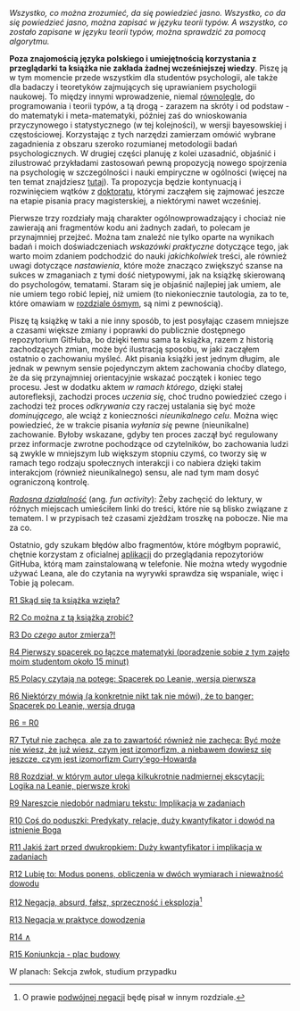 *Wszystko, co można zrozumieć, da się powiedzieć jasno. Wszystko, co da się powiedzieć jasno, można
zapisać w języku teorii typów. A wszystko, co zostało zapisane w języku teorii typów, można
sprawdzić za pomocą algorytmu.*

**Poza znajomością języka polskiego i umiejętnością korzystania z przeglądarki ta książka nie
zakłada żadnej wcześniejszej wiedzy**. Piszę ją w tym momencie przede wszystkim dla studentów
psychologii, ale także dla badaczy i teoretyków zajmujących się uprawianiem psychologii naukowej. To
między innymi wprowadzenie, niemal
[równolegle](https://en.wikipedia.org/wiki/Everything_Everywhere_All_at_Once), do programowania i
teorii typów, a tą drogą - zarazem na skróty i od podstaw - do matematyki i meta-matematyki, później
zaś do wnioskowania przyczynowego i statystycznego (w tej kolejności), w wersji bayesowskiej i
częstościowej. Korzystając z tych narzędzi zamierzam omówić wybrane zagadnienia z obszaru szeroko
rozumianej metodologii badań psychologicznych. W drugiej części planuję z kolei uzasadnić, objaśnić
i zilustrować przykładami zastosowań pewną propozycją nowego spojrzenia na psychologię w
szczególności i nauki empiryczne w ogólności (więcej na ten temat znajdziesz
[tutaj](./rozdzialy/02_Cel.md)). Ta propozycja będzie kontynuacją i rozwinięciem wątków z
[doktoratu](./rozdzialy/praca_doktorska.pdf), którymi zacząłem się zajmować jeszcze na etapie
pisania pracy magisterskiej, a niektórymi nawet wcześniej.

Pierwsze trzy rozdziały mają charakter ogólnowprowadzający i chociaż nie zawierają ani fragmentów
kodu ani żadnych zadań, to polecam je przynajmniej przejżeć. Można tam znaleźć nie tylko oparte na
wynikach badań i moich doświadczeniach *wskazówki praktyczne* dotyczące tego, jak warto moim zdaniem
podchodzić do nauki *jakichkolwiek* treści, ale również uwagi dotyczące *nastawienia*, które może
znacząco zwiększyć szanse na sukces w zmaganiach z tymi dość nietypowymi, jak na książkę skierowaną
do psychologów, tematami. Staram się je objaśnić najlepiej jak umiem, ale nie umiem tego robić
lepiej, niż umiem (to niekoniecznie tautologia, za to te, które omawiam w [rozdziale
ósmym](./rozdzialy/Logika_w_Leanie_pierwsze_kroki.md), są nimi z pewnością).

Piszę tą książkę w taki a nie inny sposób, to jest posyłając czasem mniejsze a czasami większe
zmiany i poprawki do publicznie dostępnego repozytorium GitHuba, bo dzięki temu sama ta książka,
razem z historią zachodzących zmian, może być ilustracją sposobu, w jaki zacząłem ostatnio o
zachowaniu myśleć. Akt pisania książki jest jednym długim, ale jednak w pewnym sensie pojedynczym
aktem zachowania choćby dlatego, że da się przynajmniej orientacyjnie wskazać początek i koniec tego
procesu. Jest w dodatku aktem *w ramach którego*, dzięki stałej autorefleksji, zachodzi proces
*uczenia się*, choć trudno powiedzieć czego i zachodzi też proces *odkrywania* czy raczej ustalania
się być może *dominującego*, ale wciąż z konieczności *nieunikalnego celu*. Można więc powiedzieć,
że w trakcie pisania *wyłania się* pewne (nieunikalne) zachowanie. Byłoby wskazane, gdyby ten proces
zaczął być regulowany przez informacje zwrotne pochodzące od czytelników, bo zachowania ludzi są
zwykle w mniejszym lub większym stopniu czymś, co tworzy się w ramach tego rodzaju społecznych
interakcji i co nabiera dzięki takim interakcjom (również nieunikalnego) sensu, ale nad tym mam
dosyć ograniczoną kontrolę.

[*Radosna działalność*](https://www.youtube.com/watch?v=AZzcE04ssoQ) (ang. *fun activity*): Żeby
zachęcić do lektury, w różnych miejscach umieściłem linki do treści, które nie są blisko związane z
tematem. I w przypisach też czasami zjeżdżam troszkę na pobocze. Nie ma za co.

Ostatnio, gdy szukam błędów albo fragmentów, które mógłbym poprawić, chętnie korzystam z oficialnej
[aplikacji](https://play.google.com/store/apps/details?id=com.github.android&hl=en) do przeglądania
repozytoriów GitHuba, którą mam zainstalowaną w telefonie. Nie można wtedy wygodnie używać Leana,
ale do czytania na wyrywki sprawdza się wspaniale, więc i Tobie ją polecam.

[R1 Skąd się ta książka wzięła?](./rozdzialy/00_Wprowadzenie.md)

[R2 Co można z tą książką zrobić?](./rozdzialy/01_Jak_sie_uczyc.md)

[R3 Do *czego* autor zmierza?!](./rozdzialy/02_Cel.md)

[R4 Pierwszy spacerek po łączce matematyki (poradzenie sobie z tym zajęło moim studentom około 15
minut)](./rozdzialy/Pierwszy_spacerek.md)

[R5 Polacy czytają na potęgę: Spacerek po Leanie, wersja
pierwsza](./rozdzialy/Spacerek_po_Leanie_1.md)

[R6 Niektórzy mówią (a konkretnie nikt tak nie mówi), że to banger: Spacerek po Leanie, wersja
druga](./rozdzialy/Spacerek_po_Leanie_2.md)

[R6 = R0](./rozdzialy/Ewaluacja.md)

[R7 Tytuł nie zachęca, ale za to zawartość również nie zachęca: Być może nie wiesz, że już wiesz,
czym jest izomorfizm, a niebawem dowiesz się jeszcze, czym jest izomorfizm
Curry'ego-Howarda](./rozdzialy/Izomorfizm_Curryego_Howarda.md)

[R8 Rozdział, w którym autor ulega kilkukrotnie nadmiernej ekscytacji: Logika na Leanie, pierwsze
kroki](./rozdzialy/Logika_w_Leanie_pierwsze_kroki.md)

[R9 Nareszcie niedobór nadmiaru tekstu: Implikacja w
zadaniach](./rozdzialy/Implikacja_w_zadaniach.md)

[R10 Coś do poduszki: Predykaty, relacje, duży kwantyfikator i dowód na istnienie
Boga](./rozdzialy/Predykaty_dowod_Anzelma.md)

[R11 Jakiś żart przed dwukropkiem: Duży kwantyfikator i implikacja w
zadaniach](./rozdzialy/Duzy_kwantyfikator_i_implikacja_w_zadaniach.md)

[R12 Lubię to: Modus ponens, obliczenia w dwóch wymiarach i nieważność
dowodu](./rozdzialy/Modus_Ponens_Niewaznosc_Dowodu.md)

[R12 Negacja, absurd, fałsz, sprzeczność i eksplozja](./rozdzialy/Negacja.md)[^1]

[R13 Negacja w praktyce dowodzenia](./rozdzialy/Negacja_w_praktyce.md)

[R14 ∧](./rozdzialy/Koniunkcja.md)

[R15 Koniunkcja - plac budowy](./rozdzialy/Koniunkcja_work_in_progress.md)

W planach: Sekcja zwłok, studium przypadku

[^1]: O prawie [podwójnej negacji](https://kawaly.tja.pl/dowcip,profesor-filologii-polskiej-na) będę pisał w innym rozdziale.
